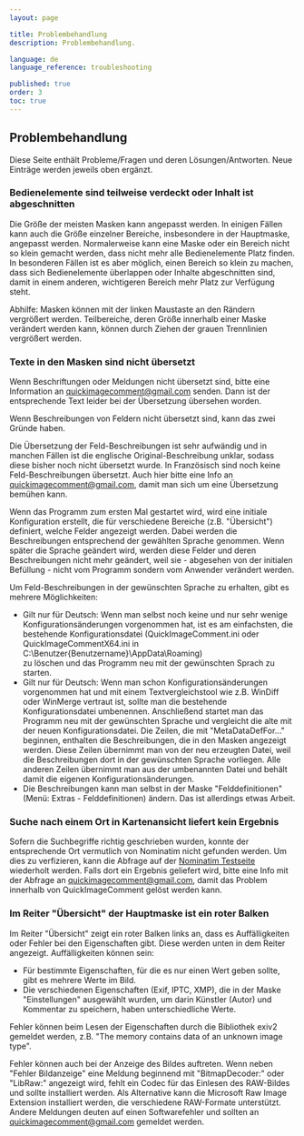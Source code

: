 ```yaml
---
layout: page

title: Problembehandlung
description: Problembehandlung.

language: de
language_reference: troubleshooting

published: true
order: 3
toc: true
---
```


## Problembehandlung

Diese Seite enthält Probleme/Fragen und deren Lösungen/Antworten. Neue Einträge werden jeweils oben ergänzt.

### Bedienelemente sind teilweise verdeckt oder Inhalt ist abgeschnitten
Die Größe der meisten Masken kann angepasst werden. In einigen Fällen kann auch die Größe einzelner Bereiche, insbesondere in der Hauptmaske, angepasst werden. Normalerweise kann eine Maske oder ein Bereich nicht so klein gemacht werden, dass nicht mehr alle Bedienelemente Platz finden. In besonderen Fällen ist es aber möglich, einen Bereich so klein zu machen, dass sich Bedienelemente überlappen oder Inhalte abgeschnitten sind, damit in einem anderen, wichtigeren Bereich mehr Platz zur Verfügung steht.

Abhilfe: Masken können mit der linken Maustaste an den Rändern vergrößert werden. Teilbereiche, deren Größe innerhalb einer Maske verändert werden kann, können durch Ziehen der grauen Trennlinien vergrößert werden.

### Texte in den Masken sind nicht übersetzt
Wenn Beschriftungen oder Meldungen nicht übersetzt sind, bitte eine Information an <a href="mailto:quickimagecomment@gmail.com">quickimagecomment@gmail.com</a> senden. Dann ist der entsprechende Text leider bei der Übersetzung übersehen worden.

Wenn Beschreibungen von Feldern nicht übersetzt sind, kann das zwei Gründe haben. 

Die Übersetzung der Feld-Beschreibungen ist sehr aufwändig und in manchen Fällen ist die englische Original-Beschreibung unklar, sodass diese bisher noch nicht übersetzt wurde. In Französisch sind noch keine Feld-Beschreibungen übersetzt. Auch hier bitte eine Info an <a href="mailto:quickimagecomment@gmail.com">quickimagecomment@gmail.com</a>, damit man sich um eine Übersetzung bemühen kann. 

Wenn das Programm zum ersten Mal gestartet wird, wird eine initiale Konfiguration erstellt, die für verschiedene Bereiche (z.B. "Übersicht") definiert, welche Felder angezeigt werden. Dabei werden die Beschreibungen entsprechend der gewählten Sprache genommen. Wenn später die Sprache geändert wird, werden diese Felder und deren Beschreibungen nicht mehr geändert, weil sie - abgesehen von der initialen Befüllung - nicht vom Programm sondern vom Anwender verändert werden.

Um Feld-Beschreibungen in der gewünschten Sprache zu erhalten, gibt es mehrere Möglichkeiten:

* Gilt nur für Deutsch: Wenn man selbst noch keine und nur sehr wenige Konfigurationsänderungen vorgenommen hat, ist es am einfachsten, die bestehende Konfigurationsdatei (QuickImageComment.ini oder QuickImageCommentX64.ini in<br>C:\Benutzer\{Benutzername}\AppData\Roaming)<br>zu löschen und das Programm neu mit der gewünschten Sprach zu starten. 
* Gilt nur für Deutsch: Wenn man schon Konfigurationsänderungen vorgenommen hat und mit einem Textvergleichstool wie z.B. WinDiff oder WinMerge vertraut ist, sollte man die bestehende Konfigurationsdatei umbenennen. Anschließend startet man das Programm neu mit der gewünschten Sprache und vergleicht die alte mit der neuen Konfigurationsdatei. Die Zeilen, die mit "MetaDataDefFor..." beginnen, enthalten die Beschreibungen, die in den Masken angezeigt werden. Diese Zeilen übernimmt man von der neu erzeugten Datei, weil die Beschreibungen dort in der gewünschten Sprache vorliegen. Alle anderen Zeilen übernimmt man aus der umbenannten Datei und behält damit die eigenen Konfigurationsänderungen.
* Die Beschreibungen kann man selbst in der Maske "Felddefinitionen" (Menü: Extras - Felddefinitionen) ändern. Das ist allerdings etwas Arbeit.

### Suche nach einem Ort in Kartenansicht liefert kein Ergebnis
Sofern die Suchbegriffe richtig geschrieben wurden, konnte der entsprechende Ort vermutlich von Nominatim nicht gefunden werden. Um dies zu verfizieren, kann die Abfrage auf der [Nominatim Testseite](https://nominatim.openstreetmap.org/ui/search.html) wiederholt werden. Falls dort ein Ergebnis geliefert wird, bitte eine Info mit der Abfrage an <a href="mailto:quickimagecomment@gmail.com">quickimagecomment@gmail.com</a>, damit das Problem innerhalb von QuickImageComment gelöst werden kann.

### Im Reiter "Übersicht" der Hauptmaske ist ein roter Balken
Im Reiter "Übersicht" zeigt ein roter Balken links an, dass es Auffälligkeiten oder Fehler bei den Eigenschaften gibt. Diese werden unten in dem Reiter angezeigt. Auffälligkeiten können sein:
* Für bestimmte Eigenschaften, für die es nur einen Wert geben sollte, gibt es mehrere Werte im Bild.
* Die verschiedenen Eigenschaften (Exif, IPTC, XMP), die in der Maske "Einstellungen" ausgewählt wurden, um darin Künstler (Autor) und Kommentar zu speichern, haben unterschiedliche Werte.

Fehler können beim Lesen der Eigenschaften durch die Bibliothek exiv2 gemeldet werden, z.B. "The memory contains data of an unknown image type".

Fehler können auch bei der Anzeige des Bildes auftreten. Wenn neben "Fehler Bildanzeige" eine Meldung beginnend mit "BitmapDecoder:" oder "LibRaw:" angezeigt wird, fehlt ein Codec für das Einlesen des RAW-Bildes und sollte installiert werden. Als Alternative kann die Microsoft Raw Image Extension installiert werden, die verschiedene RAW-Formate unterstützt. Andere Meldungen deuten auf einen Softwarefehler und sollten an <a href="mailto:quickimagecomment@gmail.com">quickimagecomment@gmail.com</a> gemeldet werden.
